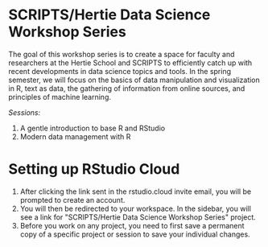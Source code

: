 # SCRIPTS/Hertie Data Science Workshop Series 

The goal of this workshop series is to create a space for faculty and researchers at the Hertie School and SCRIPTS to efficiently catch up with recent developments in data science topics and tools. In the spring semester, we will focus on the basics of data manipulation and visualization in R, text as data, the gathering of information from online sources, and principles of machine learning.

*Sessions:* 

1. A gentle introduction to base R and RStudio 
2. Modern data management with R 

# Setting up RStudio Cloud 

1. After clicking the link sent in the rstudio.cloud invite email, you will be prompted to create an account. 
2. You will then be redirected to your workspace. In the sidebar, you will see a link for "SCRIPTS/Hertie Data Science Workshop Series" project. 
3. Before you work on any project, you need to first save a permanent copy of a specific project or session to save your individual changes. 
